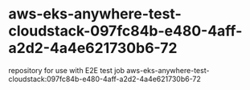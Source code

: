# aws-eks-anywhere-test-cloudstack-097fc84b-e480-4aff-a2d2-4a4e621730b6-72
repository for use with E2E test job aws-eks-anywhere-test-cloudstack:097fc84b-e480-4aff-a2d2-4a4e621730b6-72
